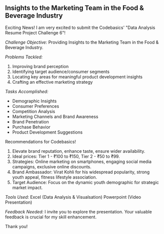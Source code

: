## Insights to the Marketing Team in the Food & Beverage Industry

Exciting News! 
I am very excited to submit the Codebasics' "Data Analysis Resume Project Challenge 6"! 

*Challenge Objective:*
Providing Insights to the Marketing Team in the Food & Beverage Industry.

*Problems Tackled:*
1. Improving brand perception
2. Identifying target audience/consumer segments
3. Locating key areas for meaningful product development insights
4. Crafting an effective marketing strategy

*Tasks Accomplished:*
- Demographic Insights 
- Consumer Preferences 
- Competition Analysis 
- Marketing Channels and Brand Awareness 
- Brand Penetration 
- Purchase Behavior 
- Product Development Suggestions 

 Recommendations for Codebasics! 
1.	Elevate brand reputation, enhance taste, ensure wider availability. 
2.	Ideal prices: Tier 1 - ₹100 to ₹150, Tier 2 - ₹50 to ₹99. 
3.	Strategies: Online marketing on smartphones, engaging social media campaigns, exclusive online discounts. 
4.	Brand Ambassador: Virat Kohli for his widespread popularity, strong youth appeal, fitness lifestyle association. 
5.	Target Audience: Focus on the dynamic youth demographic for strategic market impact. 

*Tools Used:*
Excel (Data Analysis & Visualsation)
Powerpoint (Video Presentation)

*Feedback Needed:*
I invite you to explore the presentation. Your valuable feedback is crucial for my skill enhancement.

Thank you! 
